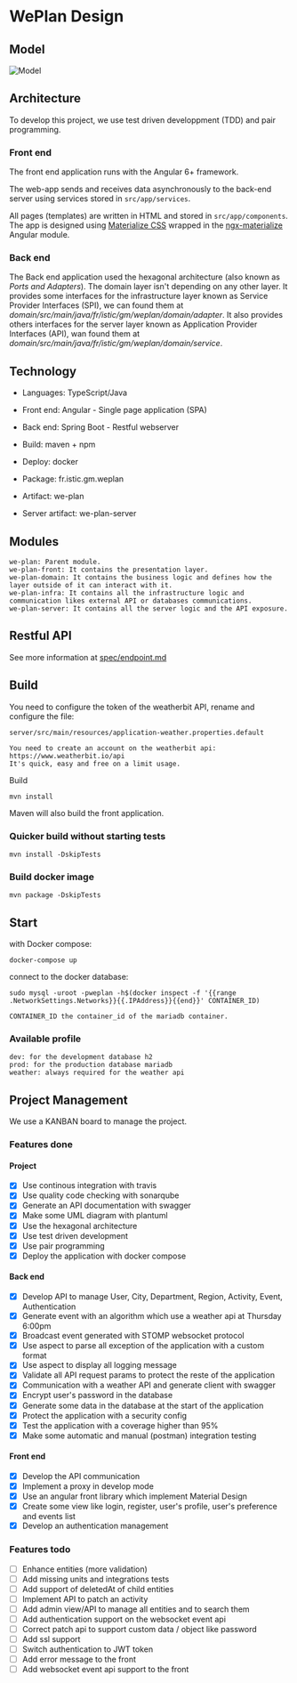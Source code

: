 # WePlan Design

## Model

![Model](http://www.plantuml.com/plantuml/proxy?src=https://raw.githubusercontent.com/ISTIC-M2-ILa-GM/WePlan/dev/spec/model.puml)

## Architecture

To develop this project, we use test driven developpment (TDD) and pair programming.

### Front end

The front end application runs with the Angular 6+ framework.

The web-app sends and receives data asynchronously to the back-end server using services stored in `src/app/services`.

All pages (templates) are written in HTML and stored in `src/app/components`. The app is designed using [Materialize CSS](https://materializecss.com/) wrapped in the [ngx-materialize](https://github.com/sherweb/ngx-materialize) Angular module.

### Back end

The Back end application used the hexagonal architecture (also known as *Ports and Adapters*). The domain layer isn't depending on any other layer. It provides some interfaces for the infrastructure layer known as Service Provider Interfaces (SPI), we can found them at *domain/src/main/java/fr/istic/gm/weplan/domain/adapter*. It also provides others interfaces for the server layer known as Application Provider Interfaces (API), wan found them at *domain/src/main/java/fr/istic/gm/weplan/domain/service*. 

## Technology

* Languages: TypeScript/Java
* Front end: Angular - Single page application (SPA)
* Back end: Spring Boot - Restful webserver
* Build: maven + npm
* Deploy: docker

* Package: fr.istic.gm.weplan
* Artifact: we-plan
* Server artifact: we-plan-server

## Modules

    we-plan: Parent module.
    we-plan-front: It contains the presentation layer.
    we-plan-domain: It contains the business logic and defines how the layer outside of it can interact with it.
    we-plan-infra: It contains all the infrastructure logic and communication likes external API or databases communications.
    we-plan-server: It contains all the server logic and the API exposure.
    
## Restful API

See more information at [spec/endpoint.md](https://github.com/ISTIC-M2-ILa-GM/WePlan/blob/dev/spec/endpoint.md)

## Build

You need to configure the token of the weatherbit API, rename and configure the file:
    
    server/src/main/resources/application-weather.properties.default

    You need to create an account on the weatherbit api: https://www.weatherbit.io/api
    It's quick, easy and free on a limit usage.

Build

    mvn install

Maven will also build the front application. 
    
### Quicker build without starting tests

    mvn install -DskipTests
    
### Build docker image

    mvn package -DskipTests
    
## Start

with Docker compose:

    docker-compose up
    
connect to the docker database:

    sudo mysql -uroot -pweplan -h$(docker inspect -f '{{range .NetworkSettings.Networks}}{{.IPAddress}}{{end}}' CONTAINER_ID)
    
    CONTAINER_ID the container_id of the mariadb container.
  
### Available profile

    dev: for the development database h2
    prod: for the production database mariadb
    weather: always required for the weather api    

## Project Management

We use a KANBAN board to manage the project.

### Features done

#### Project

- [X] Use continous integration with travis
- [X] Use quality code checking with sonarqube
- [X] Generate an API documentation with swagger
- [X] Make some UML diagram with plantuml
- [X] Use the hexagonal architecture
- [X] Use test driven development
- [X] Use pair programming
- [X] Deploy the application with docker compose

#### Back end

- [X] Develop API to manage User, City, Department, Region, Activity, Event, Authentication
- [X] Generate event with an algorithm which use a weather api at Thursday 6:00pm
- [X] Broadcast event generated with STOMP websocket protocol
- [X] Use aspect to parse all exception of the application with a custom format
- [X] Use aspect to display all logging message
- [X] Validate all API request params to protect the reste of the application
- [X] Communication with a weather API and generate client with swagger
- [X] Encrypt user's password in the database
- [X] Generate some data in the database at the start of the application
- [X] Protect the application with a security config
- [X] Test the application with a coverage higher than 95%
- [X] Make some automatic and manual (postman) integration testing

#### Front end

- [X] Develop the API communication
- [X] Implement a proxy in develop mode
- [X] Use an angular front library which implement Material Design
- [X] Create some view like login, register, user's profile, user's preference and events list
- [X] Develop an authentication management

### Features todo

- [ ] Enhance entities (more validation)
- [ ] Add missing units and integrations tests
- [ ] Add support of deletedAt of child entities
- [ ] Implement API to patch an activity
- [ ] Add admin view/API to manage all entities and to search them
- [ ] Add authentication support on the websocket event api
- [ ] Correct patch api to support custom data / object like password
- [ ] Add ssl support
- [ ] Switch authentication to JWT token
- [ ] Add error message to the front
- [ ] Add websocket event api support to the front